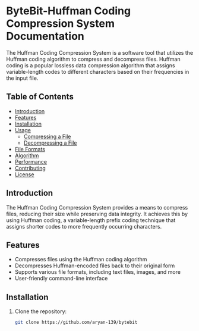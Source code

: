 # ByteBit-Huffman Coding Compression System Documentation

The Huffman Coding Compression System is a software tool that utilizes the Huffman coding algorithm to compress and decompress files. Huffman coding is a popular lossless data compression algorithm that assigns variable-length codes to different characters based on their frequencies in the input file.

## Table of Contents
- [Introduction](#introduction)
- [Features](#features)
- [Installation](#installation)
- [Usage](#usage)
  - [Compressing a File](#compressing-a-file)
  - [Decompressing a File](#decompressing-a-file)
- [File Formats](#file-formats)
- [Algorithm](#algorithm)
- [Performance](#performance)
- [Contributing](#contributing)
- [License](#license)

## Introduction

The Huffman Coding Compression System provides a means to compress files, reducing their size while preserving data integrity. It achieves this by using Huffman coding, a variable-length prefix coding technique that assigns shorter codes to more frequently occurring characters.

## Features

- Compresses files using the Huffman coding algorithm
- Decompresses Huffman-encoded files back to their original form
- Supports various file formats, including text files, images, and more
- User-friendly command-line interface

## Installation

1. Clone the repository:

   ```bash
   git clone https://github.com/aryan-139/bytebit
